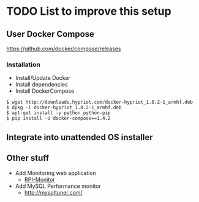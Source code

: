 # TODO List to improve this setup

## User Docker Compose

https://github.com/docker/compose/releases

### Installation

* Install/Update Docker
* Install dependencies
* Install DockerCompose

```
$ wget http://downloads.hypriot.com/docker-hypriot_1.8.2-1_armhf.deb
$ dpkg -i docker-hypriot_1.8.2-1_armhf.deb
$ apt-get install -y python python-pip
$ pip install -U docker-compose==1.4.2
```

## Integrate into unattended OS installer



## Other stuff

* Add Monitoring web application
  * [RPI-Monitor](http://rpi-experiences.blogspot.fr/2013/06/rpi-monitor-version-20-advance-usage.html)
* Add MySQL Performance monitor
  * http://mysqltuner.com/
